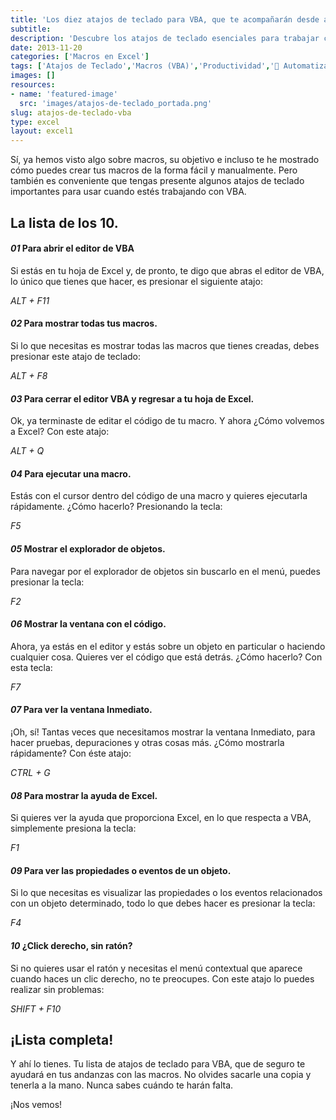 ```yaml
---
title: 'Los diez atajos de teclado para VBA, que te acompañarán desde ahora.'
subtitle: 
description: 'Descubre los atajos de teclado esenciales para trabajar con VBA en Excel y aumenta tu productividad.'
date: 2013-11-20
categories: ['Macros en Excel']
tags: ['Atajos de Teclado','Macros (VBA)','Productividad','🤖 Automatización con Excel']
images: []
resources: 
- name: 'featured-image'
  src: 'images/atajos-de-teclado_portada.png'
slug: atajos-de-teclado-vba
type: excel
layout: excel1
---
```


Sí, ya hemos visto algo sobre macros, su objetivo e incluso te he mostrado cómo puedes crear tus macros de la forma fácil y manualmente. Pero también es conveniente que tengas presente algunos atajos de teclado importantes para usar cuando estés trabajando con VBA.

## La lista de los 10.

#### _01_ Para abrir el editor de VBA

Si estás en tu hoja de Excel y, de pronto, te digo que abras el editor de VBA, lo único que tienes que hacer, es presionar el siguiente atajo:

_ALT + F11_

#### _02_ Para mostrar todas tus macros.

Si lo que necesitas es mostrar todas las macros que tienes creadas, debes presionar este atajo de teclado:

_ALT + F8_

#### _03_ Para cerrar el editor VBA y regresar a tu hoja de Excel.

Ok, ya terminaste de editar el código de tu macro. Y ahora ¿Cómo volvemos a Excel? Con este atajo:

_ALT + Q_

#### _04_ Para ejecutar una macro.

Estás con el cursor dentro del código de una macro y quieres ejecutarla rápidamente. ¿Cómo hacerlo? Presionando la tecla:

_F5_

#### _05_ Mostrar el explorador de objetos.

Para navegar por el explorador de objetos sin buscarlo en el menú, puedes presionar la tecla:

_F2_

#### _06_ Mostrar la ventana con el código.

Ahora, ya estás en el editor y estás sobre un objeto en particular o haciendo cualquier cosa. Quieres ver el código que está detrás. ¿Cómo hacerlo? Con esta tecla:

_F7_

#### _07_ Para ver la ventana Inmediato.

¡Oh, sí! Tantas veces que necesitamos mostrar la ventana Inmediato, para hacer pruebas, depuraciones y otras cosas más. ¿Cómo mostrarla rápidamente? Con éste atajo:

_CTRL + G_

#### _08_ Para mostrar la ayuda de Excel.

Si quieres ver la ayuda que proporciona Excel, en lo que respecta a VBA, simplemente presiona la tecla:

_F1_

#### _09_ Para ver las propiedades o eventos de un objeto.

Si lo que necesitas es visualizar las propiedades o los eventos relacionados con un objeto determinado, todo lo que debes hacer es presionar la tecla:

_F4_

#### _10_ ¿Click derecho, sin ratón?

Si no quieres usar el ratón y necesitas el menú contextual que aparece cuando haces un clic derecho, no te preocupes. Con este atajo lo puedes realizar sin problemas:

_SHIFT + F10_

## ¡Lista completa!

Y ahí lo tienes. Tu lista de atajos de teclado para VBA, que de seguro te ayudará en tus andanzas con las macros. No olvides sacarle una copia y tenerla a la mano. Nunca sabes cuándo te harán falta.

¡Nos vemos!
